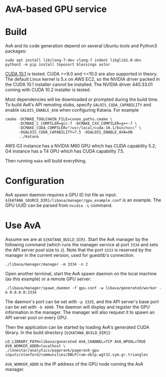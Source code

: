 AvA-based GPU service
=====================

Build
=====

AvA and its code generation depend on several Ubuntu tools and Python3 packages:

```Shell
sudo apt install libclang-7-dev clang-7 indent libglib2.0-dev
python3 -m pip install toposort blessings astor
```

[CUDA 10.1][cuda_run] is tested. CUDA >=9.0 and <=10.0 are also supported in theory.
The default Linux kernel is 5.x on AWS EC2, so the NVIDIA driver packed in the CUDA 10.1
installer cannot be installed.
The NVIDIA driver 440.33.01 coming with CUDA 10.2 installer is tested.

Most dependencies will be downloaded or prompted during the build time.
To build AvA's API remoting stubs, specify `GALOIS_CUDA_CAPABILITY` and enable
`GALOIS_ENABLE_AVA` when configuring Katana. For example

```Shell
cmake -DCMAKE_TOOLCHAIN_FILE=conan_paths.cmake \
      -DCMAKE_C_COMPILER=gcc-7 -DCMAKE_CXX_COMPILER=g++-7 \
      -DCMAKE_CUDA_COMPILER="/usr/local/cuda-10.1/bin/nvcc" \
      -DGALOIS_CUDA_CAPABILITY=7.5 -DGALOIS_ENABLE_AVA=ON
      ../katana
```

AWS G3 instance has a NVIDIA M60 GPU which has CUDA capability 5.2;
G4 instance has a T4 GPU which has CUDA capability 7.5.

Then running `make` will build everything.

[cuda_run]: http://developer.download.nvidia.com/compute/cuda/10.1/Prod/local_installers/cuda_10.1.243_418.87.00_linux.run

Configuration
=============

AvA spawn daemon requires a GPU ID list file as input.
`${KATANA_SOURCE_DIR}/libava/manager/gpu_example.conf` is an example.
The GPU UUID can be parsed from `nvidia -L` command.

Use AvA
=======

Assume we are at `${KATANA_BUILD_DIR}`.
Start the AvA manager by the following command (which runs the manager service
at port `3334` and sets the API server pool size to `2`).
Note that the port `3333` is reserved by the manager in the current version, used
for guestlib's connection.

```Shell
./libava/manager/manager -m 3334 -n 2
```

Open another terminal, start the AvA spawn daemon on the local machine (as
this example) or a remote GPU server:

```Shell
./libava/manager/spawn_daemon -f gpu.conf -w libava/generated/worker -m 0.0.0.0:3334
```

The daemon's port can be set with `-p 3335`, and the API server's base port can be set
with `-b 4000`.
The daemon will display and register the GPU information in the manager.
The manager will also request it to spawn an API server pool on every GPU.

Then the application can be started by loading AvA's generated CUDA library.
In the build directory (`${KATANA_BUILD_DIR}`):

```Shell
LD_LIBRARY_PATH=libava/generated AVA_CHANNEL=TCP AVA_WPOOL=TRUE AVA_WORKER_ADDR=localhost \
./lonestar/analytics/pagerank/pagerank-gpu inputs/stanford/communities/DBLP/com-dblp.wgt32.sym.gr.triangles
```

`AVA_WORKER_ADDR` is the IP address of the GPU node running the AvA manager.
